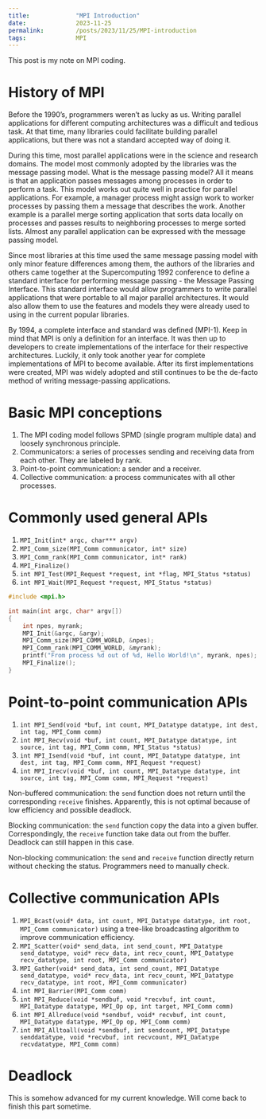 ```yaml
---
title:             "MPI Introduction"
date:              2023-11-25
permalink:         /posts/2023/11/25/MPI-introduction
tags:              MPI
---
```


This post is my note on MPI coding.

# History of MPI

Before the 1990’s, programmers weren’t as lucky as us. Writing parallel applications for different computing architectures was a difficult and tedious task. At that time, many libraries could facilitate building parallel applications, but there was not a standard accepted way of doing it.

During this time, most parallel applications were in the science and research domains. The model most commonly adopted by the libraries was the message passing model. What is the message passing model? All it means is that an application passes messages among processes in order to perform a task. This model works out quite well in practice for parallel applications. For example, a manager process might assign work to worker processes by passing them a message that describes the work. Another example is a parallel merge sorting application that sorts data locally on processes and passes results to neighboring processes to merge sorted lists. Almost any parallel application can be expressed with the message passing model.

Since most libraries at this time used the same message passing model with only minor feature differences among them, the authors of the libraries and others came together at the Supercomputing 1992 conference to define a standard interface for performing message passing - the Message Passing Interface. This standard interface would allow programmers to write parallel applications that were portable to all major parallel architectures. It would also allow them to use the features and models they were already used to using in the current popular libraries.

By 1994, a complete interface and standard was defined (MPI-1). Keep in mind that MPI is only a definition for an interface. It was then up to developers to create implementations of the interface for their respective architectures. Luckily, it only took another year for complete implementations of MPI to become available. After its first implementations were created, MPI was widely adopted and still continues to be the de-facto method of writing message-passing applications.

# Basic MPI conceptions

   1. The MPI coding model follows SPMD (single program multiple data) and loosely synchronous principle.
   2. Communicators: a series of processes sending and receiving data from each other. They are labeled by rank.
   3. Point-to-point communication: a sender and a receiver.
   4. Collective communication: a process communicates with all other processes.

# Commonly used general APIs

   1. `MPI_Init(int* argc, char*** argv)`
   2. `MPI_Comm_size(MPI_Comm communicator, int* size)`
   3. `MPI_Comm_rank(MPI_Comm communicator, int* rank)`
   4. `MPI_Finalize()`
   5. `int MPI_Test(MPI_Request *request, int *flag, MPI_Status *status)`
   6. `int MPI_Wait(MPI_Request *request, MPI_Status *status)`

```cpp
#include <mpi.h>

int main(int argc, char* argv[])
{
    int npes, myrank;
    MPI_Init(&argc, &argv);
    MPI_Comm_size(MPI_COMM_WORLD, &npes);
    MPI_Comm_rank(MPI_COMM_WORLD, &myrank);
    printf("From process %d out of %d, Hello World!\n", myrank, npes);
    MPI_Finalize();
}
```

# Point-to-point communication APIs

   1. `int MPI_Send(void *buf, int count, MPI_Datatype datatype, int dest, int tag, MPI_Comm comm)`
   2. `int MPI_Recv(void *buf, int count, MPI_Datatype datatype, int source, int tag, MPI_Comm comm, MPI_Status *status)`
   3. `int MPI_Isend(void *buf, int count, MPI_Datatype datatype, int dest, int tag, MPI_Comm comm, MPI_Request *request)`
   4. `int MPI_Irecv(void *buf, int count, MPI_Datatype datatype, int source, int tag, MPI_Comm comm, MPI_Request *request)`

Non-buffered communication: the `send` function does not return until the corresponding `receive` finishes. Apparently, this is not optimal because of low efficiency and possible deadlock.

Blocking communication: the `send` function copy the data into a given buffer. Correspondingly, the `receive` function take data out from the buffer. Deadlock can still happen in this case.

Non-blocking communication: the `send` and `receive` function directly return without checking the status. Programmers need to manually check.

# Collective communication APIs

   1. `MPI_Bcast(void* data, int count, MPI_Datatype datatype, int root, MPI_Comm communicator)` using a tree-like broadcasting algorithm to improve communication efficiency.
   2. `MPI_Scatter(void* send_data, int send_count, MPI_Datatype send_datatype, void* recv_data, int recv_count, MPI_Datatype recv_datatype, int root, MPI_Comm communicator)`
   3. `MPI_Gather(void* send_data, int send_count, MPI_Datatype send_datatype, void* recv_data, int recv_count, MPI_Datatype recv_datatype, int root, MPI_Comm communicator)`
   4. `int MPI_Barrier(MPI_Comm comm)`
   5. `int MPI_Reduce(void *sendbuf, void *recvbuf, int count, MPI_Datatype datatype, MPI_Op op, int target, MPI_Comm comm)`
   6. `int MPI_Allreduce(void *sendbuf, void* recvbuf, int count, MPI_Datatype datatype, MPI_Op op, MPI_Comm comm)`
   7. `int MPI_Alltoall(void *sendbuf, int sendcount, MPI_Datatype senddatatype, void *recvbuf, int recvcount, MPI_Datatype recvdatatype, MPI_Comm comm)`

# Deadlock

This is somehow advanced for my current knowledge. Will come back to finish this part sometime.